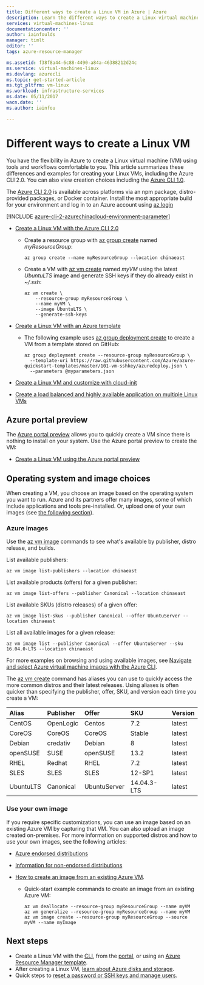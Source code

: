```yaml
---
title: Different ways to create a Linux VM in Azure | Azure
description: Learn the different ways to create a Linux virtual machine on Azure, including links to tools and tutorials for each method.
services: virtual-machines-linux
documentationcenter: ''
author: iainfoulds
manager: timlt
editor: ''
tags: azure-resource-manager

ms.assetid: f38f8a44-6c88-4490-a84a-46388212d24c
ms.service: virtual-machines-linux
ms.devlang: azurecli
ms.topic: get-started-article
ms.tgt_pltfrm: vm-linux
ms.workload: infrastructure-services
ms.date: 05/11/2017
wacn.date: ''
ms.author: iainfou

---
```

# Different ways to create a Linux VM
You have the flexibility in Azure to create a Linux virtual machine (VM) using tools and workflows comfortable to you. This article summarizes these differences and examples for creating your Linux VMs, including the Azure CLI 2.0. You can also view creation choices including the [Azure CLI 1.0](creation-choices-nodejs.md).

The [Azure CLI 2.0](https://docs.microsoft.com/cli/azure/install-az-cli2) is available across platforms via an npm package, distro-provided packages, or Docker container. Install the most appropriate build for your environment and log in to an Azure account using [az login](https://docs.microsoft.com/cli/azure/#login)

[!INCLUDE [azure-cli-2-azurechinacloud-environment-parameter](../../../includes/azure-cli-2-azurechinacloud-environment-parameter.md)]

* [Create a Linux VM with the Azure CLI 2.0](quick-create-cli.md)

    * Create a resource group with [az group create](https://docs.microsoft.com/cli/azure/group#create) named *myResourceGroup*: 

        ```azurecli
        az group create --name myResourceGroup --location chinaeast
        ```

    * Create a VM with [az vm create](https://docs.microsoft.com/cli/azure/vm#create) named *myVM* using the latest *UbuntuLTS* image and generate SSH keys if they do already exist in *~/.ssh*:

        ```azurecli
        az vm create \
            --resource-group myResourceGroup \
            --name myVM \
            --image UbuntuLTS \
            --generate-ssh-keys
        ```

* [Create a Linux VM with an Azure template](create-ssh-secured-vm-from-template.md)

    * The following example uses [az group deployment create](https://docs.microsoft.com/cli/azure/group/deployment#create) to create a VM from a template stored on GitHub:

        ```azurecli
        az group deployment create --resource-group myResourceGroup \ 
          --template-uri https://raw.githubusercontent.com/Azure/azure-quickstart-templates/master/101-vm-sshkey/azuredeploy.json \
          --parameters @myparameters.json
        ```
* [Create a Linux VM and customize with cloud-init](tutorial-automate-vm-deployment.md)

* [Create a load balanced and highly available application on multiple Linux VMs](tutorial-load-balancer.md)

## Azure portal preview
The [Azure portal preview](https://portal.azure.cn) allows you to quickly create a VM since there is nothing to install on your system. Use the Azure portal preview to create the VM:

* [Create a Linux VM using the Azure portal preview](quick-create-portal.md) 

## Operating system and image choices
When creating a VM, you choose an image based on the operating system you want to run. Azure and its partners offer many images, some of which include applications and tools pre-installed. Or, upload one of your own images (see [the following section](#use-your-own-image)).

### Azure images
Use the [az vm image](https://docs.microsoft.com/cli/azure/vm/image) commands to see what's available by publisher, distro release, and builds.

List available publishers:

```azurecli
az vm image list-publishers --location chinaeast
```

List available products (offers) for a given publisher:

```azurecli
az vm image list-offers --publisher Canonical --location chinaeast
```

List available SKUs (distro releases) of a given offer:

```azurecli
az vm image list-skus --publisher Canonical --offer UbuntuServer --location chinaeast
```

List all available images for a given release:

```azurecli
az vm image list --publisher Canonical --offer UbuntuServer --sku 16.04.0-LTS --location chinaeast
```

For more examples on browsing and using available images, see [Navigate and select Azure virtual machine images with the Azure CLI](cli-ps-findimage.md).

The [az vm create](https://docs.microsoft.com/cli/azure/vm#create) command has aliases you can use to quickly access the more common distros and their latest releases. Using aliases is often quicker than specifying the publisher, offer, SKU, and version each time you create a VM:

| Alias | Publisher | Offer | SKU | Version |
|:--- |:--- |:--- |:--- |:--- |
| CentOS |OpenLogic |Centos |7.2 |latest |
| CoreOS |CoreOS |CoreOS |Stable |latest |
| Debian |credativ |Debian |8 |latest |
| openSUSE |SUSE |openSUSE |13.2 |latest |
| RHEL |Redhat |RHEL |7.2 |latest |
| SLES |SLES |SLES |12-SP1 |latest |
| UbuntuLTS |Canonical |UbuntuServer |14.04.3-LTS |latest |

### Use your own image
If you require specific customizations, you can use an image based on an existing Azure VM by capturing that VM. You can also upload an image created on-premises. For more information on supported distros and how to use your own images, see the following articles:

* [Azure endorsed distributions](endorsed-distros.md)
* [Information for non-endorsed distributions](create-upload-generic.md)
* [How to create an image from an existing Azure VM](tutorial-custom-images.md).

    * Quick-start example commands to create an image from an existing Azure VM:

        ```azurecli
        az vm deallocate --resource-group myResourceGroup --name myVM
        az vm generalize --resource-group myResourceGroup --name myVM
        az vm image create --resource-group myResourceGroup --source myVM --name myImage
        ```

## Next steps
* Create a Linux VM with the [CLI](quick-create-cli.md), from the [portal](quick-create-portal.md), or using an [Azure Resource Manager template](../windows/cli-deploy-templates.md).
* After creating a Linux VM, [learn about Azure disks and storage](tutorial-manage-disks.md).
* Quick steps to [reset a password or SSH keys and manage users](using-vmaccess-extension.md).
